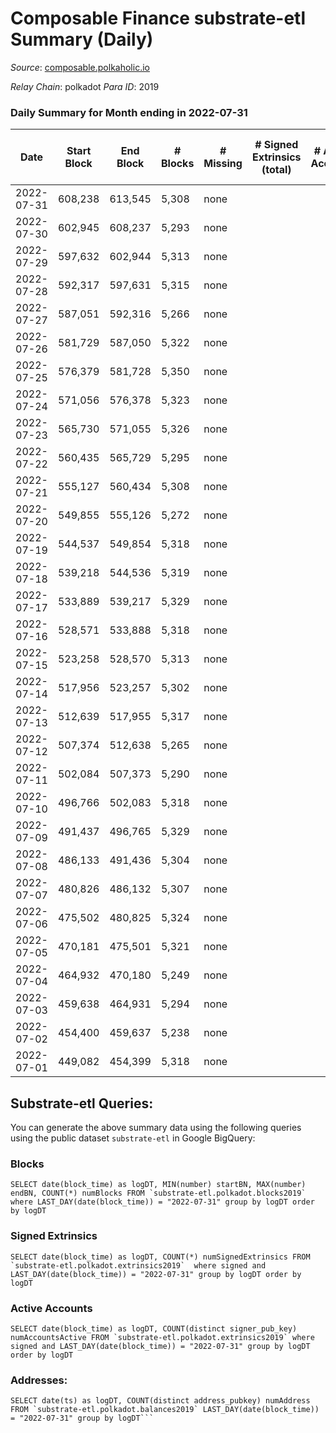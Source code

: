# Composable Finance substrate-etl Summary (Daily)

_Source_: [composable.polkaholic.io](https://composable.polkaholic.io)

*Relay Chain*: polkadot
*Para ID*: 2019



### Daily Summary for Month ending in 2022-07-31


| Date | Start Block | End Block | # Blocks | # Missing | # Signed Extrinsics (total) | # Active Accounts | # Addresses with Balances | # Events | # Transfers | # XCM Transfers In | # XCM Transfers Out |
| ---- | ----------- | --------- | -------- | --------- | --------------------------- | ----------------- | ------------------------- | -------- | ----------- | ------------------ | ------------------- |
| 2022-07-31 | 608,238 | 613,545 | 5,308 | none  |  |  | 6 | 10,619 |   |   |   |
| 2022-07-30 | 602,945 | 608,237 | 5,293 | none  |  |  | 6 | 10,592 |   |   |   |
| 2022-07-29 | 597,632 | 602,944 | 5,313 | none  |  |  | 6 | 10,628 |   |   |   |
| 2022-07-28 | 592,317 | 597,631 | 5,315 | none  |  |  | 6 | 10,633 |   |   |   |
| 2022-07-27 | 587,051 | 592,316 | 5,266 | none  |  |  | 6 | 10,535 |   |   |   |
| 2022-07-26 | 581,729 | 587,050 | 5,322 | none  |  |  | 6 | 10,647 |   |   |   |
| 2022-07-25 | 576,379 | 581,728 | 5,350 | none  |  |  | 6 | 10,703 |   |   |   |
| 2022-07-24 | 571,056 | 576,378 | 5,323 | none  |  |  | 6 | 10,649 |   |   |   |
| 2022-07-23 | 565,730 | 571,055 | 5,326 | none  |  |  | 6 | 10,655 |   |   |   |
| 2022-07-22 | 560,435 | 565,729 | 5,295 | none  |  |  | 6 | 10,593 |   |   |   |
| 2022-07-21 | 555,127 | 560,434 | 5,308 | none  |  |  | 6 | 10,619 |   |   |   |
| 2022-07-20 | 549,855 | 555,126 | 5,272 | none  |  |  | 6 | 10,550 |   |   |   |
| 2022-07-19 | 544,537 | 549,854 | 5,318 | none  |  |  | 6 | 10,639 |   |   |   |
| 2022-07-18 | 539,218 | 544,536 | 5,319 | none  |  |  | 6 | 10,641 |   |   |   |
| 2022-07-17 | 533,889 | 539,217 | 5,329 | none  |  |  | 6 | 10,661 |   |   |   |
| 2022-07-16 | 528,571 | 533,888 | 5,318 | none  |  |  | 6 | 10,639 |   |   |   |
| 2022-07-15 | 523,258 | 528,570 | 5,313 | none  |  |  | 6 | 10,629 |   |   |   |
| 2022-07-14 | 517,956 | 523,257 | 5,302 | none  |  |  | 6 | 10,607 |   |   |   |
| 2022-07-13 | 512,639 | 517,955 | 5,317 | none  |  |  | 6 | 10,637 |   |   |   |
| 2022-07-12 | 507,374 | 512,638 | 5,265 | none  |  |  | 6 | 10,533 |   |   |   |
| 2022-07-11 | 502,084 | 507,373 | 5,290 | none  |  |  | 6 | 10,586 |   |   |   |
| 2022-07-10 | 496,766 | 502,083 | 5,318 | none  |  |  | 6 | 10,639 |   |   |   |
| 2022-07-09 | 491,437 | 496,765 | 5,329 | none  |  |  | 6 | 10,660 |   |   |   |
| 2022-07-08 | 486,133 | 491,436 | 5,304 | none  |  |  | 6 | 10,611 |   |   |   |
| 2022-07-07 | 480,826 | 486,132 | 5,307 | none  |  |  | 6 | 10,617 |   |   |   |
| 2022-07-06 | 475,502 | 480,825 | 5,324 | none  |  |  | 6 | 10,651 |   |   |   |
| 2022-07-05 | 470,181 | 475,501 | 5,321 | none  |  |  | 6 | 10,645 |   |   |   |
| 2022-07-04 | 464,932 | 470,180 | 5,249 | none  |  |  | 6 | 10,501 |   |   |   |
| 2022-07-03 | 459,638 | 464,931 | 5,294 | none  |  |  | 6 | 10,591 |   |   |   |
| 2022-07-02 | 454,400 | 459,637 | 5,238 | none  |  |  | 6 | 10,479 |   |   |   |
| 2022-07-01 | 449,082 | 454,399 | 5,318 | none  |  |  | 6 | 10,642 |   |   |   |

## Substrate-etl Queries:
You can generate the above summary data using the following queries using the public dataset `substrate-etl` in Google BigQuery:


### Blocks
```
SELECT date(block_time) as logDT, MIN(number) startBN, MAX(number) endBN, COUNT(*) numBlocks FROM `substrate-etl.polkadot.blocks2019`  where LAST_DAY(date(block_time)) = "2022-07-31" group by logDT order by logDT
```


### Signed Extrinsics
```
SELECT date(block_time) as logDT, COUNT(*) numSignedExtrinsics FROM `substrate-etl.polkadot.extrinsics2019`  where signed and LAST_DAY(date(block_time)) = "2022-07-31" group by logDT order by logDT
```


### Active Accounts
```
SELECT date(block_time) as logDT, COUNT(distinct signer_pub_key) numAccountsActive FROM `substrate-etl.polkadot.extrinsics2019` where signed and LAST_DAY(date(block_time)) = "2022-07-31" group by logDT order by logDT
```


### Addresses:
```
SELECT date(ts) as logDT, COUNT(distinct address_pubkey) numAddress FROM `substrate-etl.polkadot.balances2019` LAST_DAY(date(block_time)) = "2022-07-31" group by logDT```

